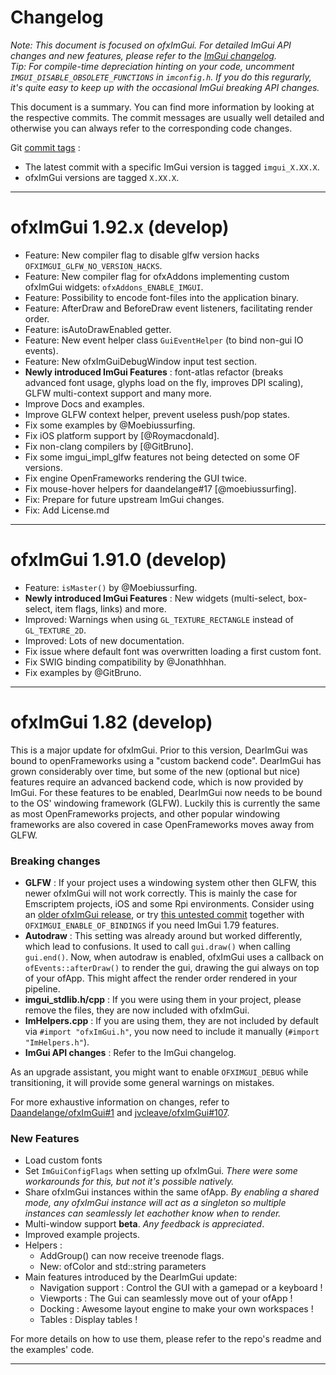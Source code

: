 
# Changelog

_Note: This document is focused on ofxImGui. For detailed ImGui API changes and new features, please refer to the [ImGui changelog](https://github.com/ocornut/imgui/blob/v1.91.0-docking/docs/CHANGELOG.txt)._  
_Tip: For compile-time depreciation hinting on your code, uncomment `IMGUI_DISABLE_OBSOLETE_FUNCTIONS` in `imconfig.h`. If you do this regurarly, it's quite easy to keep up with the occasional ImGui breaking API changes._ 

This document is a summary. You can find more information by looking at the respective commits. The commit messages are usually well detailed and otherwise you can always refer to the corresponding code changes. 

Git [commit tags](https://github.com/jvcleave/ofxImGui/tags) :
 - The latest commit with a specific ImGui version is tagged `imgui_X.XX.X`.
 - ofxImGui versions are tagged `X.XX.X`.

- - - -

# ofxImGui 1.92.x (develop)

- Feature: New compiler flag to disable glfw version hacks `OFXIMGUI_GLFW_NO_VERSION_HACKS`.
- Feature: New compiler flag for ofxAddons implementing custom ofxImGui widgets: `ofxAddons_ENABLE_IMGUI`.
- Feature: Possibility to encode font-files into the application binary.
- Feature: AfterDraw and BeforeDraw event listeners, facilitating render order.
- Feature: isAutoDrawEnabled getter.
- Feature: New event helper class `GuiEventHelper` (to bind non-gui IO events).
- Feature: New ofxImGuiDebugWindow input test section.
- **Newly introduced ImGui Features** : font-atlas refactor (breaks advanced font usage, glyphs load on the fly, improves DPI scaling), GLFW multi-context support and many more.
- Improve Docs and examples.
- Improve GLFW context helper, prevent useless push/pop states.
- Fix some examples by @Moebiussurfing.
- Fix iOS platform support by [@Roymacdonald].
- Fix non-clang compilers by [@GitBruno].
- Fix some imgui_impl_glfw features not being detected on some OF versions.
- Fix engine OpenFrameworks rendering the GUI twice.
- Fix mouse-hover helpers for daandelange#17 [@moebiussurfing].
- Fix: Prepare for future upstream ImGui changes.
- Fix: Add License.md

- - - -

# ofxImGui 1.91.0 (develop)

- Feature: `isMaster()` by @Moebiussurfing.
- **Newly introduced ImGui Features** : New widgets (multi-select, box-select, item flags, links) and more.
- Improved: Warnings when using `GL_TEXTURE_RECTANGLE` instead of ` GL_TEXTURE_2D`.
- Improved: Lots of new documentation.
- Fix issue where default font was overwritten loading a first custom font.
- Fix SWIG binding compatibility by @Jonathhhan.
- Fix examples by @GitBruno.

- - - -

# ofxImGui 1.82 (develop)

This is a major update for ofxImGui. Prior to this version, DearImGui was bound to openFrameworks using a "custom backend code".
DearImGui has grown considerably over time, but some of the new (optional but nice) features require an advanced backend code, which is now provided by ImGui. For these features to be enabled, DearImGui now needs to be bound to the OS' windowing framework (GLFW). Luckily this is currently the same as most OpenFrameworks projects, and other popular windowing frameworks are also covered in case OpenFrameworks moves away from GLFW.

### Breaking changes
- **GLFW** : If your project uses a windowing system other then GLFW, this newer ofxImGui will not work correctly. This is mainly the case for Emscriptem projects, iOS and some Rpi environments. Consider using an [older ofxImGui release](https://github.com/jvcleave/ofxImGui/tree/330e1425a88de7babd53ceb2fb93f8109b61724c), or try [this untested commit](https://github.com/jvcleave/ofxImGui/tree/05ab1311511523c63c6f22d38ee015942b9ea557) together with `OFXIMGUI_ENABLE_OF_BINDINGS` if you need ImGui 1.79 features.
- **Autodraw** : This setting was already around but worked differently, which lead to confusions. It used to call `gui.draw()` when calling `gui.end()`. Now, when autodraw is enabled, ofxImGui uses a callback on `ofEvents::afterDraw()` to render the gui, drawing the gui always on top of your ofApp. This might affect the render order rendered in your pipeline.
- **imgui_stdlib.h/cpp** : If you were using them in your project, please remove the files, they are now included with ofxImGui.
- **ImHelpers.cpp** : If you are using them, they are not included by default via `#import "ofxImGui.h"`, you now need to include it manually (`#import "ImHelpers.h"`).
- **ImGui API changes** : Refer to the ImGui changelog.

As an upgrade assistant, you might want to enable `OFXIMGUI_DEBUG` while transitioning, it will provide some general warnings on mistakes.

For more exhaustive information on changes, refer to [Daandelange/ofxImGui#1](https://github.com/Daandelange/ofxImGui/issues/1) and [jvcleave/ofxImGui#107](https://github.com/jvcleave/ofxImGui/issues/107).

### New Features
- Load custom fonts
- Set `ImGuiConfigFlags` when setting up ofxImGui. _There were some workarounds for this, but not it's possible natively._
- Share ofxImGui instances within the same ofApp. _By enabling a shared mode, any ofxImGui instance will act as a singleton so multiple instances can seamlessly let eachother know when to render._
- Multi-window support **beta**. _Any feedback is appreciated_.
- Improved example projects.
- Helpers :
  - AddGroup() can now receive treenode flags.
  - New: ofColor and std::string parameters
- Main features introduced by the DearImGui update:
  - Navigation support : Control the GUI with a gamepad or a keyboard !
  - Viewports : The Gui can seamlessly move out of your ofApp !
  - Docking : Awesome layout engine to make your own workspaces !
  - Tables : Display tables !

For more details on how to use them, please refer to the repo's readme and the examples' code.

- - - -